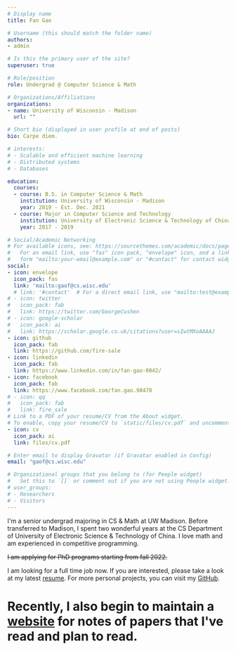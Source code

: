 ```yaml
---
# Display name
title: Fan Gao

# Username (this should match the folder name)
authors:
- admin

# Is this the primary user of the site?
superuser: true

# Role/position
role: Undergrad @ Computer Science & Math

# Organizations/Affiliations
organizations:
- name: University of Wisconsin - Madison
  url: ""

# Short bio (displayed in user profile at end of posts)
bio: Carpe diem.

# interests:
# - Scalable and efficient machine learning
# - Distributed systems
# - Databases

education:
  courses:
  - course: B.S. in Computer Science & Math
    institution: University of Wisconsin - Madison
    year: 2019 - Est. Dec. 2021
  - course: Major in Computer Science and Technology
    institution: University of Electronic Science & Technology of China
    year: 2017 - 2019

# Social/Academic Networking
# For available icons, see: https://sourcethemes.com/academic/docs/page-builder/#icons
#   For an email link, use "fas" icon pack, "envelope" icon, and a link in the
#   form "mailto:your-email@example.com" or "#contact" for contact widget.
social:
- icon: envelope
  icon_pack: fas
  link: 'mailto:gaof@cs.wisc.edu'
  # link: '#contact'  # For a direct email link, use "mailto:test@example.org".
# - icon: twitter
#   icon_pack: fab
#   link: https://twitter.com/GeorgeCushen
# - icon: google-scholar
#   icon_pack: ai
#   link: https://scholar.google.co.uk/citations?user=sIwtMXoAAAAJ
- icon: github
  icon_pack: fab
  link: https://github.com/fire-sale
- icon: linkedin
  icon_pack: fab
  link: https://www.linkedin.com/in/fan-gao-0042/
- icon: facebook
  icon_pack: fab
  link: https://www.facebook.com/fan.gao.98478
# - icon: qq
#   icon_pack: fab
#   link: fire_sale
# Link to a PDF of your resume/CV from the About widget.
# To enable, copy your resume/CV to `static/files/cv.pdf` and uncomment the lines below.
- icon: cv
  icon_pack: ai
  link: files/cv.pdf

# Enter email to display Gravatar (if Gravatar enabled in Config)
email: "gaof@cs.wisc.edu"

# Organizational groups that you belong to (for People widget)
#   Set this to `[]` or comment out if you are not using People widget.
# user_groups:
# - Researchers
# - Visitors
---
```


I'm a senior undergrad majoring in CS & Math at UW Madison. Before transferred to Madison, I spent two wonderful years at the CS Department of University of Electronic Science & Technology of China. I love math and am experienced in competitive programming.

~~I am applying for PhD programs starting from fall 2022.~~ 

I am looking for a full time job now. If you are interested, please take a look at my latest [resume](files/cv.pdf). For more personal projects, you can visit my [GitHub](https://github.com/fire-sale). 
# Recently, I also begin to maintain a [website](https://gaofan.gitbook.io/paper-notes/) for notes of papers that I've read and plan to read.

